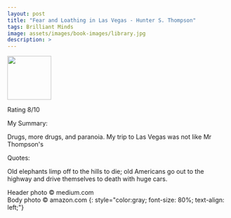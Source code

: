 ```yaml
---
layout: post
title: "Fear and Loathing in Las Vegas - Hunter S. Thompson"
tags: Brilliant Minds
image: assets/images/book-images/library.jpg
description: >
---
```


<img src="https://ia.media-imdb.com/images/M/MV5BNjA2ZDY3ZjYtZmNiMC00MDU5LTgxMWEtNzk1YmI3NzdkMTU0XkEyXkFqcGdeQXVyNjQyMjcwNDM@._V1_UX182_CR0,0,182,268_AL_.jpg" width="100">

Rating 8/10

My Summary:

Drugs, more drugs, and paranoia. My trip to Las Vegas was not like Mr Thompson's

Quotes:

Old elephants limp off to the hills to die; old Americans go out to the highway and drive themselves to death with huge cars.

Header photo &copy; medium.com<br>
Body photo &copy; amazon.com
{: style="color:gray; font-size: 80%; text-align: left;"}
